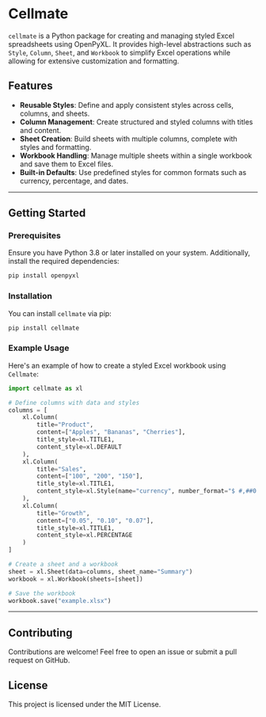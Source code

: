 # Cellmate

`cellmate` is a Python package for creating and managing styled Excel spreadsheets using OpenPyXL. It provides high-level abstractions such as `Style`, `Column`, `Sheet`, and `Workbook` to simplify Excel operations while allowing for extensive customization and formatting.

## Features
- **Reusable Styles**: Define and apply consistent styles across cells, columns, and sheets.
- **Column Management**: Create structured and styled columns with titles and content.
- **Sheet Creation**: Build sheets with multiple columns, complete with styles and formatting.
- **Workbook Handling**: Manage multiple sheets within a single workbook and save them to Excel files.
- **Built-in Defaults**: Use predefined styles for common formats such as currency, percentage, and dates.

---

## Getting Started

### Prerequisites
Ensure you have Python 3.8 or later installed on your system. Additionally, install the required dependencies:

```bash
pip install openpyxl
```

### Installation
You can install `cellmate` via pip:

```bash
pip install cellmate
```

### Example Usage
Here's an example of how to create a styled Excel workbook using `Cellmate`:

```python
import cellmate as xl

# Define columns with data and styles
columns = [
    xl.Column(
        title="Product",
        content=["Apples", "Bananas", "Cherries"],
        title_style=xl.TITLE1,
        content_style=xl.DEFAULT
    ),
    xl.Column(
        title="Sales",
        content=["100", "200", "150"],
        title_style=xl.TITLE1,
        content_style=xl.Style(name="currency", number_format="$ #,##0.00")
    ),
    xl.Column(
        title="Growth",
        content=["0.05", "0.10", "0.07"],
        title_style=xl.TITLE1,
        content_style=xl.PERCENTAGE
    )
]

# Create a sheet and a workbook
sheet = xl.Sheet(data=columns, sheet_name="Summary")
workbook = xl.Workbook(sheets=[sheet])

# Save the workbook
workbook.save("example.xlsx")
```

---

## Contributing
Contributions are welcome! Feel free to open an issue or submit a pull request on GitHub.

## License
This project is licensed under the MIT License.
